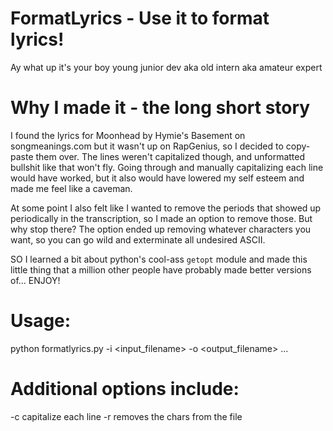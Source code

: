 # FormatLyrics - Use it to format lyrics!

Ay what up it's your boy young junior dev aka old intern aka amateur
expert

# Why I made it - the long short story
I found the lyrics for Moonhead by Hymie's Basement on songmeanings.com
but it wasn't up on RapGenius, so I decided to copy-paste them over. The
lines weren't capitalized though, and unformatted bullshit like that
won't fly. Going through and manually capitalizing each line would have
worked, but it also would have lowered my self esteem and made me feel
like a caveman.

At some point I also felt like I wanted to remove the periods that
showed up periodically in the transcription, so I made an option to
remove those. But why stop there? The option ended up removing whatever
characters you want, so you can go wild and exterminate all undesired
ASCII.

SO I learned a bit about python's cool-ass `getopt` module and made this
little thing that a million other people have probably made better
versions of... ENJOY!

# Usage:
python formatlyrics.py -i <input_filename> -o <output_filename> ...

# Additional options include:
-c             capitalize each line
-r <chars>     removes the chars from the file

